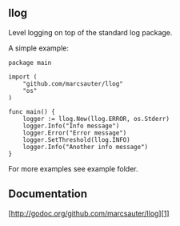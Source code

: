llog
----
Level logging on top of the standard log package. 

A simple example:

    package main
    
    import (
    	"github.com/marcsauter/llog"
    	"os"
    )
    
    func main() {
    	logger := llog.New(llog.ERROR, os.Stderr)
    	logger.Info("Info message")
    	logger.Error("Error message")
    	logger.SetThreshold(llog.INFO)
    	logger.Info("Another info message")
    }

For more examples see example folder.

Documentation
-------------
[http://godoc.org/github.com/marcsauter/llog][1]


  [1]: http://godoc.org/github.com/marcsauter/llog